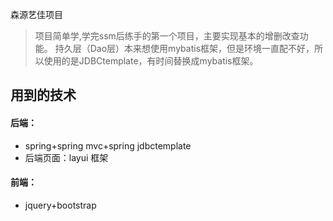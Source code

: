 森源艺佳项目
> 项目简单学,学完ssm后练手的第一个项目，主要实现基本的增删改查功能。
> 持久层（Dao层）本来想使用mybatis框架，但是环境一直配不好，所以使用的是JDBCtemplate，有时间替换成mybatis框架。
## 用到的技术
#### 后端：
- spring+spring mvc+spring jdbctemplate
- 后端页面：layui 框架
#### 前端：
- jquery+bootstrap

